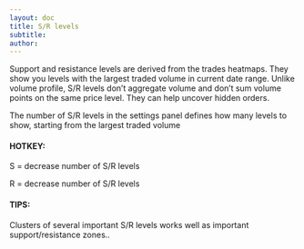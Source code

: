 ```yaml
---
layout: doc
title: S/R levels
subtitle: 
author:
---
```



Support and resistance levels are derived from the trades heatmaps. They show you levels with the largest traded volume in current date range. Unlike volume profile, S/R levels don’t aggregate volume and don’t sum volume points on the same price level. They can help uncover hidden orders.

The number of S/R levels in the settings panel defines how many levels to show, starting from the largest traded volume


<div class="summary-box">
<h4>HOTKEY:</h4>
<p>S = decrease number of S/R levels</p>
<p>R = decrease number of S/R levels</p>

<h4>TIPS:</h4>
<p>Clusters of several important S/R levels works well as important support/resistance zones..</p>
<ul>
</ul>
</div>